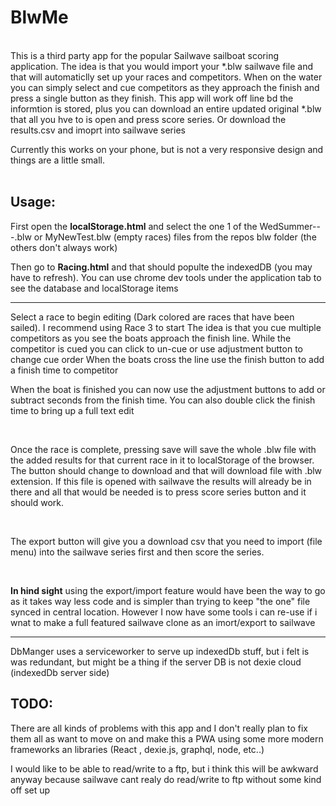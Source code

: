 # BlwMe

<br/>
This is a third party app for the popular Sailwave sailboat scoring application.  
The idea is that you would import your *.blw sailwave file and that will automaticlly set up your races and competitors.  
When on the water you can simply select and cue competitors as they approach the finish and press a single button as they finish.  
This app will work off line bd the informtion is stored, plus you can download an entire updated original *.blw that all you hve to is open and press score series. Or download the results.csv and imoprt into sailwave series  

Currently this works on your phone, but is not a very responsive design and things are a little small.  
<br/>

## Usage:

First open the **localStorage.html** and select the one 1 of the WedSummer---.blw or MyNewTest.blw (empty races) files from the repos blw folder (the others don't always work)

Then go to **Racing.html** and that should populte the indexedDB (you may have to refresh). You can use chrome dev tools under the application tab to see the database and localStorage items

<hr/>
Select a race to begin editing (Dark colored are races that have been sailed). I recommend using Race 3 to start  
The idea is that you cue multiple competitors as you see the boats approach the finish line.  
While the competitor is cued you can click to un-cue or use adjustment button to change cue order  
When the boats cross the line use the finish button to add a finish time to competitor

When the boat is finished you can now use the adjustment buttons to add or subtract seconds from the finish time. You can also double click the finish time to bring up a full text edit

<br/>

Once the race is complete, pressing save will save the whole .blw file with the added results for that current race in it to localStorage of the browser.
The button should change to download and that will download file with .blw extension.
If this file is opened with sailwave the results will already be in there and all that would be needed is to press score series button and it should work.

<br/>

The export button will give you a download csv that you need to import (file menu) into the sailwave series first and then score the series.

<br/>

**In hind sight** using the export/import feature would have been the way to go as it takes way less code and is simpler than trying to keep "the one" file synced in central location. However I now have some tools i can re-use if i wnat to make a full featured sailwave clone as an imort/export to sailwave

<hr/>

DbManger uses a serviceworker to serve up indexedDb stuff, but i felt is was redundant, but might be a thing if the server DB is not dexie cloud (indexedDb server side)


## TODO:

There are all kinds of problems with this app and I don't really plan to fix them all as want to move on and make this a PWA using some more modern frameworks an libraries (React , dexie.js, graphql, node, etc..)

I would like to be able to read/write to a ftp, but i think this will be awkward anyway because sailwave cant realy do read/write to ftp without some kind off set up
